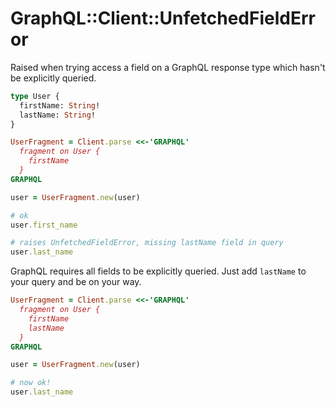 # GraphQL::Client::UnfetchedFieldError

Raised when trying access a field on a GraphQL response type which hasn't be explicitly queried.

``` graphql
type User {
  firstName: String!
  lastName: String!
}
```

``` ruby
UserFragment = Client.parse <<-'GRAPHQL'
  fragment on User {
    firstName
  }
GRAPHQL

user = UserFragment.new(user)

# ok
user.first_name

# raises UnfetchedFieldError, missing lastName field in query
user.last_name
```

GraphQL requires all fields to be explicitly queried. Just add `lastName` to your query and be on your way.

``` ruby
UserFragment = Client.parse <<-'GRAPHQL'
  fragment on User {
    firstName
    lastName
  }
GRAPHQL

user = UserFragment.new(user)

# now ok!
user.last_name
```
